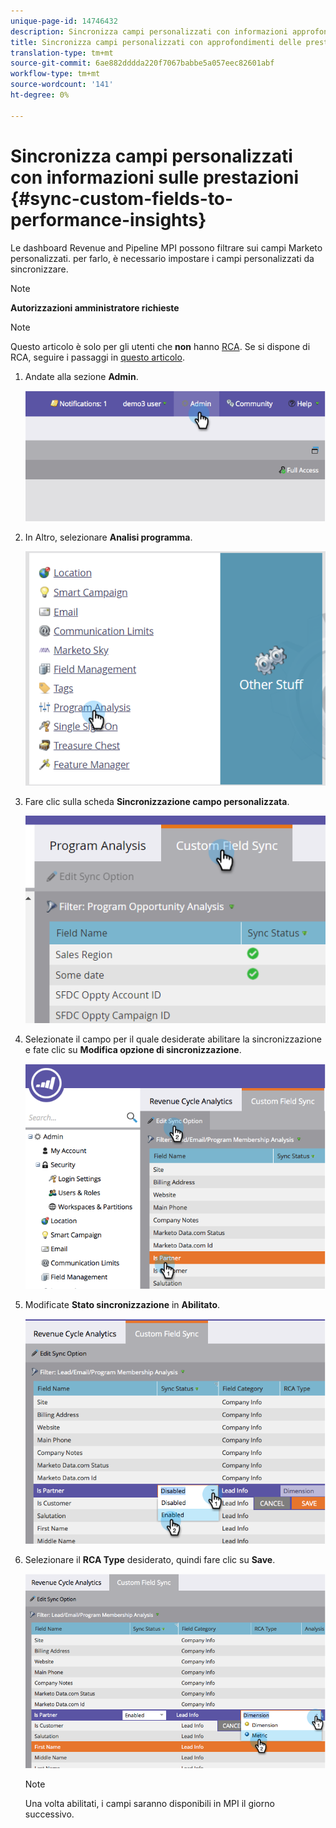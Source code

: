 ```yaml
---
unique-page-id: 14746432
description: Sincronizza campi personalizzati con informazioni approfondite sulle prestazioni - Documenti Marketo - Documentazione prodotto
title: Sincronizza campi personalizzati con approfondimenti delle prestazioni
translation-type: tm+mt
source-git-commit: 6ae882dddda220f7067babbe5a057eec82601abf
workflow-type: tm+mt
source-wordcount: '141'
ht-degree: 0%

---
```



# Sincronizza campi personalizzati con informazioni sulle prestazioni {#sync-custom-fields-to-performance-insights}

Le dashboard Revenue and Pipeline MPI possono filtrare sui campi Marketo personalizzati. per farlo, è necessario impostare i campi personalizzati da sincronizzare.

>[!NOTE]
>
>**Autorizzazioni amministratore richieste**

>[!NOTE]
>
>Questo articolo è solo per gli utenti che **non** hanno [RCA](https://docs.marketo.com/x/lwIk). Se si dispone di RCA, seguire i passaggi in [questo articolo](https://docs.marketo.com/x/FQQk).

1. Andate alla sezione **Admin**.

   ![](assets/image2014-9-19-9-3a51-3a11.png)

1. In Altro, selezionare **Analisi programma**.

   ![](assets/2-3.png)

1. Fare clic sulla scheda **Sincronizzazione campo personalizzata**.

   ![](assets/3-5.png)

1. Selezionate il campo per il quale desiderate abilitare la sincronizzazione e fate clic su **Modifica opzione di sincronizzazione**.

   ![](assets/image2014-9-19-9-3a51-3a36.png)

1. Modificate **Stato sincronizzazione** in **Abilitato**.

   ![](assets/image2014-9-19-9-3a51-3a45.png)

1. Selezionare il **RCA Type** desiderato, quindi fare clic su **Save**.

   ![](assets/image2014-9-19-9-3a51-3a52.png)

   >[!NOTE]
   >
   >Una volta abilitati, i campi saranno disponibili in MPI il giorno successivo.

